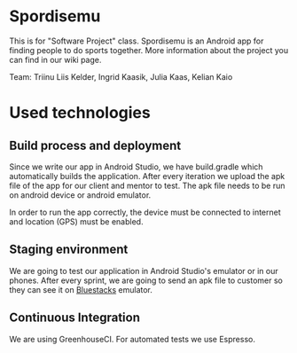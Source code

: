 # Spordisemu
This is for "Software Project" class.
Spordisemu is an Android app for finding people to do sports together.
More information about the project you can find in our wiki page.

Team:
Triinu Liis Kelder, Ingrid Kaasik, Julia Kaas, Kelian Kaio

# Used technologies   

## Build process and deployment   
Since we write our app in Android Studio, we have build.gradle which automatically builds the application. After every iteration we upload the apk file of the app for our client and mentor to test. The apk file needs to be run on android device or android emulator. 

In order to run the app correctly, the device must be connected to internet and location (GPS) must be enabled.

## Staging environment
We are going to test our application in Android Studio's emulator or in our phones. After every sprint, we are going to send an apk file to customer so they can see it on [Bluestacks](http://www.bluestacks.com/) emulator.

## Continuous Integration  
We are using GreenhouseCI. For automated tests we use Espresso. 
